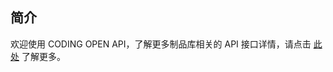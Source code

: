 ## 简介

欢迎使用 CODING OPEN API，了解更多制品库相关的 API 接口详情，请点击 [此处](https://help.coding.net/openapi#700012d3f75c98e7d23da7067ca282e6) 了解更多。


<!-- 如有可能，请直接将 API 文档重定向至 https://help.coding.net/openapi#700012d3f75c98e7d23da7067ca282e6 -->
